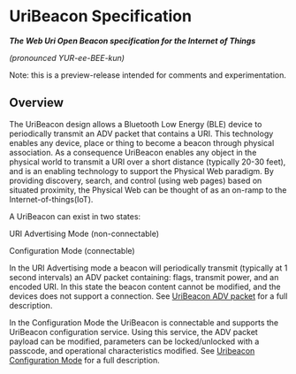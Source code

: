 # UriBeacon Specification

***The Web Uri Open Beacon specification for the Internet of Things***

*(pronounced YUR-ee-BEE-kun)*

Note: this is a preview-release intended for comments and experimentation.

## Overview

The UriBeacon design allows a Bluetooth Low Energy (BLE) device to periodically transmit an ADV packet that contains a URI.  This technology enables any device, place or thing to become a beacon through physical association. As a consequence UriBeacon enables any object in the physical world to transmit a URI over a short distance (typically 20-30 feet), and is an enabling technology to support the Physical Web paradigm. By providing discovery, search, and control (using web pages) based on situated proximity, the Physical Web can be thought of as an on-ramp to the Internet-of-things(IoT).

A UriBeacon can exist in two states:

URI Advertising Mode (non-connectable)

Configuration Mode (connectable)

In the URI Advertising mode a beacon will periodically transmit (typically at 1 second intervals) an ADV packet containing: flags, transmit power, and an encoded URI. In this state the beacon content cannot be modified, and the devices does not support a connection. See [UriBeacon ADV packet](AdvertisingMode.md) for a full description.

In the Configuration Mode the UriBeacon is connectable and supports the UriBeacon configuration service. Using this service, the ADV packet payload can be modified, parameters can be locked/unlocked with a passcode, and operational characteristics modified.  See [Uribeacon Configuration Mode](ConfigService.md) for a full description.
